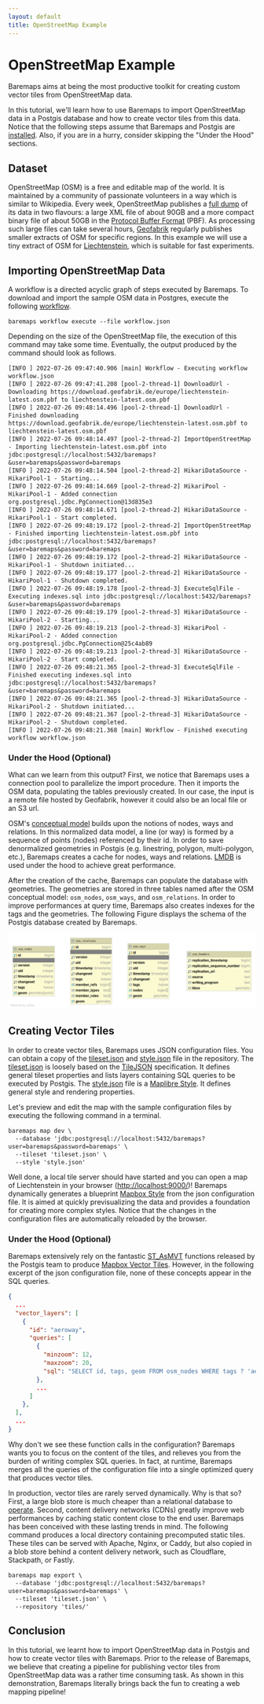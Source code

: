 ```yaml
---
layout: default
title: OpenStreetMap Example
---
```


# OpenStreetMap Example

Baremaps aims at being the most productive toolkit for creating custom vector tiles from OpenStreetMap data.

In this tutorial, we'll learn how to use Baremaps to import OpenStreetMap data in a Postgis database and how to create vector tiles from this data.
Notice that the following steps assume that Baremaps and Postgis are [installed](https://www.baremaps.com/installation/).
Also, if you are in a hurry, consider skipping the "Under the Hood" sections.

## Dataset

OpenStreetMap (OSM) is a free and editable map of the world.
It is maintained by a community of passionate volunteers in a way which is similar to Wikipedia.
Every week, OpenStreetMap publishes a [full dump](https://planet.openstreetmap.org/) of its data in two flavours: a large XML file of about 90GB and a more compact binary file of about 50GB in the  [Protocol Buffer Format](https://developers.google.com/protocol-buffers) (PBF).
As processing such large files can take several hours, [Geofabrik](http://www.geofabrik.de/data/download.html) regularly publishes smaller extracts of OSM for specific regions.
In this example we will use a tiny extract of OSM for [Liechtenstein](https://en.wikipedia.org/wiki/Liechtenstein), which is suitable for fast experiments.

## Importing OpenStreetMap Data

A workflow is a directed acyclic graph of steps executed by Baremaps. 
To download and import the sample OSM data in Postgres, execute the following [workflow](https://raw.githubusercontent.com/baremaps/baremaps/main/docs/examples/openstreetmap/workflow.json). 

```
baremaps workflow execute --file workflow.json
```

Depending on the size of the OpenStreetMap file, the execution of this command may take some time.
Eventually, the output produced by the command should look as follows.

```
[INFO ] 2022-07-26 09:47:40.906 [main] Workflow - Executing workflow workflow.json
[INFO ] 2022-07-26 09:47:41.208 [pool-2-thread-1] DownloadUrl - Downloading https://download.geofabrik.de/europe/liechtenstein-latest.osm.pbf to liechtenstein-latest.osm.pbf
[INFO ] 2022-07-26 09:48:14.496 [pool-2-thread-1] DownloadUrl - Finished downloading https://download.geofabrik.de/europe/liechtenstein-latest.osm.pbf to liechtenstein-latest.osm.pbf
[INFO ] 2022-07-26 09:48:14.497 [pool-2-thread-2] ImportOpenStreetMap - Importing liechtenstein-latest.osm.pbf into jdbc:postgresql://localhost:5432/baremaps?&user=baremaps&password=baremaps
[INFO ] 2022-07-26 09:48:14.504 [pool-2-thread-2] HikariDataSource - HikariPool-1 - Starting...
[INFO ] 2022-07-26 09:48:14.669 [pool-2-thread-2] HikariPool - HikariPool-1 - Added connection org.postgresql.jdbc.PgConnection@13d835e3
[INFO ] 2022-07-26 09:48:14.671 [pool-2-thread-2] HikariDataSource - HikariPool-1 - Start completed.
[INFO ] 2022-07-26 09:48:19.172 [pool-2-thread-2] ImportOpenStreetMap - Finished importing liechtenstein-latest.osm.pbf into jdbc:postgresql://localhost:5432/baremaps?&user=baremaps&password=baremaps
[INFO ] 2022-07-26 09:48:19.172 [pool-2-thread-2] HikariDataSource - HikariPool-1 - Shutdown initiated...
[INFO ] 2022-07-26 09:48:19.177 [pool-2-thread-2] HikariDataSource - HikariPool-1 - Shutdown completed.
[INFO ] 2022-07-26 09:48:19.178 [pool-2-thread-3] ExecuteSqlFile - Executing indexes.sql into jdbc:postgresql://localhost:5432/baremaps?&user=baremaps&password=baremaps
[INFO ] 2022-07-26 09:48:19.179 [pool-2-thread-3] HikariDataSource - HikariPool-2 - Starting...
[INFO ] 2022-07-26 09:48:19.213 [pool-2-thread-3] HikariPool - HikariPool-2 - Added connection org.postgresql.jdbc.PgConnection@25c4ab89
[INFO ] 2022-07-26 09:48:19.213 [pool-2-thread-3] HikariDataSource - HikariPool-2 - Start completed.
[INFO ] 2022-07-26 09:48:21.365 [pool-2-thread-3] ExecuteSqlFile - Finished executing indexes.sql into jdbc:postgresql://localhost:5432/baremaps?&user=baremaps&password=baremaps
[INFO ] 2022-07-26 09:48:21.365 [pool-2-thread-3] HikariDataSource - HikariPool-2 - Shutdown initiated...
[INFO ] 2022-07-26 09:48:21.367 [pool-2-thread-3] HikariDataSource - HikariPool-2 - Shutdown completed.
[INFO ] 2022-07-26 09:48:21.368 [main] Workflow - Finished executing workflow workflow.json
```

### Under the Hood (Optional)

What can we learn from this output?
First, we notice that Baremaps uses a connection pool to parallelize the import procedure.
Then it imports the OSM data, populating the tables previously created.
In our case, the input is a remote file hosted by Geofabrik, however it could also be an local file or an S3 url.

OSM's [conceptual model](https://wiki.openstreetmap.org/wiki/Elements) builds upon the notions of nodes, ways and relations.
In this normalized data model, a line (or way) is formed by a sequence of points (nodes) referenced by their id.
In order to save denormalized geometries in Postgis (e.g. linestring, polygon, multi-polygon, etc.), Baremaps creates a cache for nodes, ways and relations.
[LMDB](https://symas.com/lmdb/) is used under the hood to achieve great performance.

After the creation of the cache, Baremaps can populate the database with geometries.
The geometries are stored in three tables named after the OSM conceptual model: `osm_nodes`, `osm_ways`, and `osm_relations`.
In order to improve performances at query time, Baremaps also creates indexes for the tags and the geometries.
The following Figure displays the schema of the Postgis database created by Baremaps.

![Postgis database](database.png)

## Creating Vector Tiles

In order to create vector tiles, Baremaps uses JSON configuration files.
You can obtain a copy of the [tileset.json](https://raw.githubusercontent.com/baremaps/baremaps/main/docs/examples/openstreetmap/tileset.json) and [style.json](https://raw.githubusercontent.com/baremaps/baremaps/main/docs/examples/openstreetmap/style.json) file in the repository.
The [tileset.json](https://raw.githubusercontent.com/baremaps/baremaps/main/docs/examples/openstreetmap/tileset.json) is loosely based on the [TileJSON](https://github.com/mapbox/tilejson-spec) specification. 
It defines general tileset properties and lists layers containing SQL queries to be executed by Postgis.
The [style.json](https://raw.githubusercontent.com/baremaps/baremaps/main/docs/examples/openstreetmap/style.json) file is a [Maplibre Style](https://maplibre.org/maplibre-gl-js-docs/api/).
It defines general style and rendering properties. 

Let's preview and edit the map with the sample configuration files by executing the following command in a terminal.

```
baremaps map dev \
  --database 'jdbc:postgresql://localhost:5432/baremaps?user=baremaps&password=baremaps' \
  --tileset 'tileset.json' \
  --style 'style.json'
```

Well done, a local tile server should have started and you can open a map of Liechtenstein in your browser ([http://localhost:9000/](http://localhost:9000/))!
Baremaps dynamically generates a blueprint [Mapbox Style](https://docs.mapbox.com/mapbox-gl-js/style-spec/) from the json configuration file.
It is aimed at quickly previsualizing the data and provides a foundation for creating more complex styles.
Notice that the changes in the configuration files are automatically reloaded by the browser.

### Under the Hood (Optional)

Baremaps extensively rely on the fantastic [ST_AsMVT](https://postgis.net/docs/ST_AsMVT.html) functions released by the Postgis team to produce [Mapbox Vector Tiles](https://docs.mapbox.com/vector-tiles/specification/).
However, in the following excerpt of the json configuration file, none of these concepts appear in the SQL queries.

```json
{
  ...
  "vector_layers": [
    {
      "id": "aeroway",
      "queries": [
        {
          "minzoom": 12,
          "maxzoom": 20,
          "sql": "SELECT id, tags, geom FROM osm_nodes WHERE tags ? 'aeroway'"
        },
        ...
      ]
    },
  ],
  ...
}
```

Why don't we see these function calls in the configuration?
Baremaps wants you to focus on the content of the tiles, and relieves you from the burden of writing complex SQL queries.
In fact, at runtime, Baremaps merges all the queries of the configuration file into a single optimized query that produces vector tiles.

In production, vector tiles are rarely served dynamically. Why is that so?
First, a large blob store is much cheaper than a relational database to [operate](https://wiki.c2.com/?StorageIsCheap).
Second, content delivery networks (CDNs) greatly improve web performances by caching static content close to the end user.
Baremaps has been conceived with these lasting trends in mind.
The following command produces a local directory containing precomputed static tiles.
These tiles can be served with Apache, Nginx, or Caddy, but also copied in a blob store behind a content delivery network, such as Cloudflare, Stackpath, or Fastly.

```
baremaps map export \
  --database 'jdbc:postgresql://localhost:5432/baremaps?user=baremaps&password=baremaps' \
  --tileset 'tileset.json' \
  --repository 'tiles/'
```

## Conclusion

In this tutorial, we learnt how to import OpenStreetMap data in Postgis and how to create vector tiles with Baremaps.
Prior to the release of Baremaps, we believe that creating a pipeline for publishing vector tiles from OpenStreetMap data was a rather time consuming task.
As shown in this demonstration, Baremaps literally brings back the fun to creating a web mapping pipeline!
